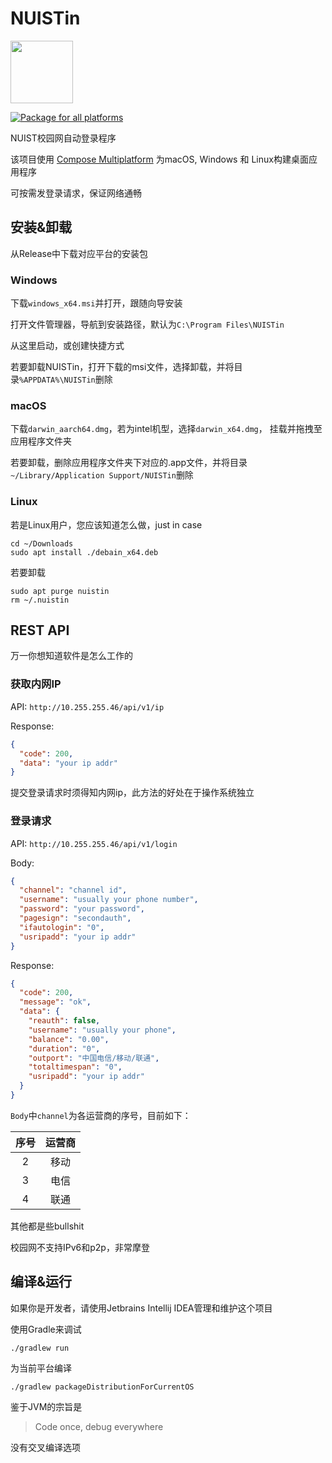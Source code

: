 # NUISTin

<image src="https://raw.githubusercontent.com/zhufucdev/NUISTin/main/icon/linux.svg" width="100"/>

[![Package for all platforms](https://github.com/zhufucdev/NUISTin/actions/workflows/package.yml/badge.svg)](https://github.com/zhufucdev/NUISTin/actions/workflows/package.yml)

NUIST校园网自动登录程序

该项目使用 [Compose Multiplatform](https://github.com/JetBrains/compose-jb)
为macOS, Windows 和 Linux构建桌面应用程序

可按需发登录请求，保证网络通畅

## 安装&卸载

从Release中下载对应平台的安装包

### Windows

下载`windows_x64.msi`并打开，跟随向导安装

打开文件管理器，导航到安装路径，默认为`C:\Program Files\NUISTin`

从这里启动，或创建快捷方式

若要卸载NUISTin，打开下载的msi文件，选择卸载，并将目录`%APPDATA%\NUISTin`删除

### macOS

下载`darwin_aarch64.dmg`，若为intel机型，选择`darwin_x64.dmg`，
挂载并拖拽至应用程序文件夹

若要卸载，删除应用程序文件夹下对应的.app文件，并将目录`~/Library/Application Support/NUISTin`删除

### Linux

若是Linux用户，您应该知道怎么做，just in case

```shell
cd ~/Downloads
sudo apt install ./debain_x64.deb
```

若要卸载

```shell
sudo apt purge nuistin
rm ~/.nuistin
```

## REST API

万一你想知道软件是怎么工作的

### 获取内网IP

API: `http://10.255.255.46/api/v1/ip`

Response:

```json
{
  "code": 200,
  "data": "your ip addr"
}
```

提交登录请求时须得知内网ip，此方法的好处在于操作系统独立

### 登录请求

API: `http://10.255.255.46/api/v1/login`

Body:

```json
{
  "channel": "channel id",
  "username": "usually your phone number",
  "password": "your password",
  "pagesign": "secondauth",
  "ifautologin": "0",
  "usripadd": "your ip addr"
}
```

Response:

```json
{
  "code": 200,
  "message": "ok",
  "data": {
    "reauth": false,
    "username": "usually your phone",
    "balance": "0.00",
    "duration": "0",
    "outport": "中国电信/移动/联通",
    "totaltimespan": "0",
    "usripadd": "your ip addr"
  }
}
```

`Body`中`channel`为各运营商的序号，目前如下：

|  序号  |  运营商  |
|:----:|:-----:|
|  2   |  移动   |
|  3   |  电信   |
|  4   |  联通   |

其他都是些bullshit

校园网不支持IPv6和p2p，非常摩登

## 编译&运行
如果你是开发者，请使用Jetbrains Intellij IDEA管理和维护这个项目

使用Gradle来调试

```shell
./gradlew run
```

为当前平台编译
```shell
./gradlew packageDistributionForCurrentOS
```

鉴于JVM的宗旨是
> Code once, debug everywhere

没有交叉编译选项
